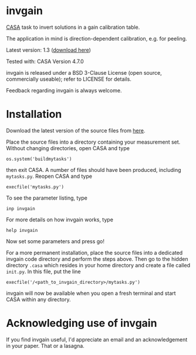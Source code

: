 invgain
=======

[CASA](http://casa.nrao.edu/) task to invert solutions in a gain calibration table.

The application in mind is direction-dependent calibration, e.g. for peeling.

Latest version: 1.3 ([download here](https://github.com/chrishales/invgain/releases/latest))

Tested with: CASA Version 4.7.0

invgain is released under a BSD 3-Clause License (open source, commercially useable); refer to LICENSE for details.

Feedback regarding invgain is always welcome.

Installation
======

Download the latest version of the source files from [here](https://github.com/chrishales/invgain/releases/latest).

Place the source files into a directory containing your measurement set. Without changing directories, open CASA and type
```
os.system('buildmytasks')
```
then exit CASA. A number of files should have been produced, including ```mytasks.py```. Reopen CASA and type
```
execfile('mytasks.py')
```
To see the parameter listing, type
```
inp invgain
```
For more details on how invgain works, type
```
help invgain
```
Now set some parameters and press go!

For a more permanent installation, place the source files into a dedicated invgain code directory and perform the steps above. Then go to the hidden directory ```.casa``` which resides in your home directory and create a file called ```init.py```. In this file, put the line
```
execfile('/<path_to_invgain_directory>/mytasks.py')
```
invgain will now be available when you open a fresh terminal and start CASA within any directory.

Acknowledging use of invgain
======

If you find invgain useful, I'd appreciate an email and an acknowledgement in your paper. That or a lasagna.